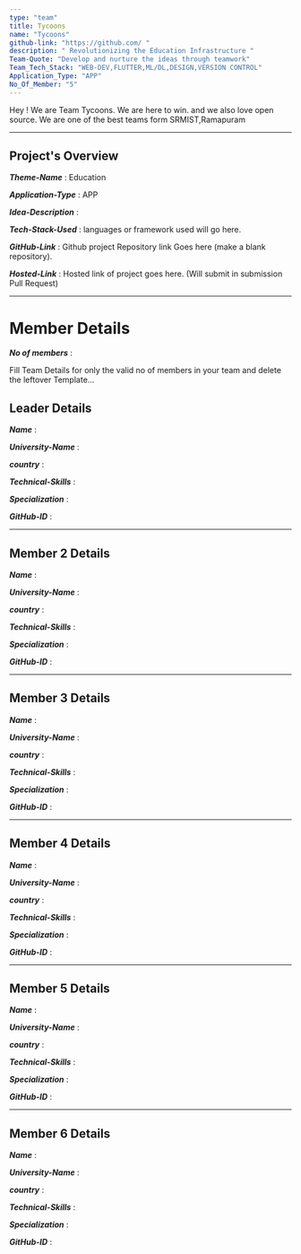 ```yaml
---
type: "team"                   
title: Tycoons
name: "Tycoons"
github-link: "https://github.com/ "
description: " Revolutionizing the Education Infrastructure "
Team-Quote: "Develop and nurture the ideas through teamwork"
Team_Tech_Stack: "WEB-DEV,FLUTTER,ML/DL,DESIGN,VERSION CONTROL"
Application_Type: "APP"
No_Of_Member: "5"
---
```


Hey ! We are Team Tycoons. We are here to win. and we also love open source. We are one of the best teams form SRMIST,Ramapuram

---

## Project's Overview

_**Theme-Name**_ : Education

_**Application-Type**_ :  APP

_**Idea-Description**_ :  

_**Tech-Stack-Used**_ :   languages or framework used will go here.

_**GitHub-Link**_ :   Github project Repository link Goes here (make a blank repository). 

_**Hosted-Link**_ :    Hosted link of project goes here. (Will submit in submission Pull Request)

---

# Member Details

_**No of members**_ : 

Fill Team Details for only the valid no of members in your team and delete the leftover Template...

## Leader Details

_**Name**_ :

_**University-Name**_ : 

_**country**_ :
 
_**Technical-Skills**_ :

_**Specialization**_ :

_**GitHub-ID**_ :  

---

## Member 2 Details

_**Name**_ :

_**University-Name**_ : 

_**country**_ :
 
_**Technical-Skills**_ :

_**Specialization**_ :

_**GitHub-ID**_ :   

---

## Member 3 Details

_**Name**_ :

_**University-Name**_ : 

_**country**_ :
 
_**Technical-Skills**_ :

_**Specialization**_ :

_**GitHub-ID**_ :   

---

## Member 4 Details

_**Name**_ :

_**University-Name**_ : 

_**country**_ :
 
_**Technical-Skills**_ :

_**Specialization**_ :

_**GitHub-ID**_ :  

---

## Member 5 Details

_**Name**_ :

_**University-Name**_ : 

_**country**_ :
 
_**Technical-Skills**_ :

_**Specialization**_ :

_**GitHub-ID**_ :  

---

## Member 6 Details

_**Name**_ :

_**University-Name**_ : 

_**country**_ :
 
_**Technical-Skills**_ :

_**Specialization**_ :

_**GitHub-ID**_ :  


